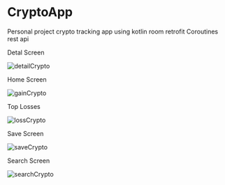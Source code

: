 # CryptoApp
Personal project
crypto tracking app using kotlin
room retrofit Coroutines rest api

Detal Screen

![detailCrypto](https://user-images.githubusercontent.com/118521773/214482128-3562b74c-5b32-45e5-b5ec-f4e667b00901.png) 

Home Screen

![gainCrypto](https://user-images.githubusercontent.com/118521773/214482151-6907d5a8-a391-42fe-b8d9-22b1dbd66b2f.png)

Top Losses 

![lossCrypto](https://user-images.githubusercontent.com/118521773/214482164-4f7f04ca-7664-4f1a-ba77-720be9b474bd.png)

Save Screen

![saveCrypto](https://user-images.githubusercontent.com/118521773/214482180-932a76ae-3ef3-47be-8220-387f285a1dbf.png)

Search Screen

![searchCrypto](https://user-images.githubusercontent.com/118521773/214482187-366e70dd-c6f9-4ba4-919c-7f83c5c4c37b.png)
